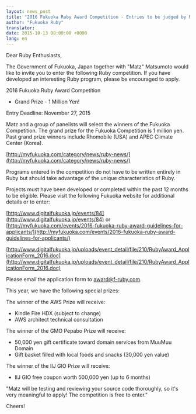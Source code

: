 ```yaml
---
layout: news_post
title: "2016 Fukuoka Ruby Award Competition - Entries to be judged by Matz"
author: "Fukuoka Ruby"
translator:
date: 2015-10-13 08:00:00 +0000
lang: en
---
```


Dear Ruby Enthusiasts,

The Government of Fukuoka, Japan together with "Matz" Matsumoto would like to
invite you to enter the following Ruby competition. If you have developed an
interesting Ruby program, please be encouraged to apply.

2016 Fukuoka Ruby Award Competition
 - Grand Prize - 1 Million Yen!

Entry Deadline: November 27, 2015

Matz and a group of panelists will select the winners of the Fukuoka Competition.
The grand prize for the Fukuoka Competition is 1 million yen.
Past grand prize winners include Rhomobile (USA) and APEC Climate Center (Korea).

[http://myfukuoka.com/category/news/ruby-news/](http://myfukuoka.com/category/news/ruby-news/)

Programs entered in the competition do not have to be written entirely in Ruby
but should take advantage of the unique characteristics of Ruby.

Projects must have been developed or completed within the past 12 months to be
eligible. Please visit the following Fukuoka website for additional details or
to enter:

[http://www.digitalfukuoka.jp/events/84](http://www.digitalfukuoka.jp/events/84)
or
[http://myfukuoka.com/events/2016-fukuoka-ruby-award-guidelines-for-applicants/](http://myfukuoka.com/events/2016-fukuoka-ruby-award-guidelines-for-applicants/)

[http://www.digitalfukuoka.jp/uploads/event_detail/file/210/RubyAward_ApplicationForm_2016.doc](http://www.digitalfukuoka.jp/uploads/event_detail/file/210/RubyAward_ApplicationForm_2016.doc)

Please email the application form to award@f-ruby.com.

This year, we have the following special prizes:

The winner of the AWS Prize will receive:

* Kindle Fire HDX (subject to change)
* AWS architect technical consultation

The winner of the GMO Pepabo Prize will receive:

* 50,000 yen gift certificate toward domain services from MuuMuu Domain
* Gift basket filled with local foods and snacks (30,000 yen value)

The winner of the IIJ GIO Prize will receive:

* IIJ GIO free coupon worth 500,000 yen (up to 6 months)

"Matz will be testing and reviewing your source code thoroughly, so it's very
meaningful to apply! The competition is free to enter."

Cheers!
